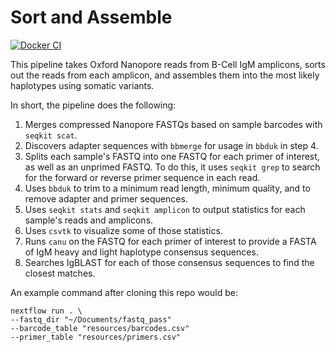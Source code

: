 # Sort and Assemble
[![Docker CI](https://github.com/nrminor/sort-and-assemble/actions/workflows/docker-image.yaml/badge.svg)](https://github.com/sort-and-assemble/ALPINE/actions/workflows/docker-image.yaml)

This pipeline takes Oxford Nanopore reads from B-Cell IgM amplicons, sorts out the reads from each amplicon, and assembles them into the most likely haplotypes using somatic variants.

In short, the pipeline does the following:
1. Merges compressed Nanopore FASTQs based on sample barcodes with `seqkit scat`.
2. Discovers adapter sequences with `bbmerge` for usage in `bbduk` in step 4.
3. Splits each sample's FASTQ into one FASTQ for each primer of interest, as well as an unprimed FASTQ. To do this, it uses `seqkit grep` to search for the forward or reverse primer sequence in each read.
4. Uses `bbduk` to trim to a minimum read length, minimum quality, and to remove adapter and primer sequences.
5. Uses `seqkit stats` and `seqkit amplicon` to output statistics for each sample's reads and amplicons.
6. Uses `csvtk` to visualize some of those statistics.
7. Runs `canu` on the FASTQ for each primer of interest to provide a FASTA of IgM heavy and light haplotype consensus sequences.
8. Searches IgBLAST for each of those consensus sequences to find the closest matches.

An example command after cloning this repo would be:
```
nextflow run . \
--fastq_dir "~/Documents/fastq_pass"
--barcode_table "resources/barcodes.csv"
--primer_table "resources/primers.csv"
```
